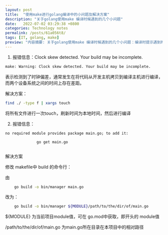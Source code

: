 ```yaml
---
layout: post
title:  "使用make进行golang编译中的小问题及解决方案"
description: "关于golang使用make 编译时候遇到的几个小问题"
date:   2022-07-02 03:29:38 +0800
categories: Technology notes
permalink: /posts/61a056t8/
tags: [IT, golang, make]
preview: "内容摘要: 关于golang使用make 编译时候遇到的几个小问题：编译时提示遇到时钟偏差、编译时报错no required module provides package main.go"
---
```


1. 报错信息：Clock skew detected. Your build may be incomplete.

```bash
make: Warning: Clock skew detected. Your build may be incomplete.
```

表示检测到了时钟偏差，通常发生在将代码从开发主机拷贝到编译主机进行编译，而两个设备系统之间的时间上存在差距。

解决方案：

```bash
find ./ -type f | xargs touch
```

将所有文件进行一次touch，刷新时间为本地时间，然后进行编译

2. 报错信息：
 
```
no required module provides package main.go; to add it:
    
              go get main.go
              
```

解决方案

修改 makefile中 build 的命令行：
    
由
```bash
    go build -o bin/manager main.go
```
    
改为：


```bash
    go build -o bin/manager ${MODULE}/path/to/the/dir/of/main.go
```

${MODULE} 为当前项目module值，可在 go.mod中获取，即开头的 module值
    
/path/to/the/dir/of/main.go 为main.go所在目录在本项目中的相对路径